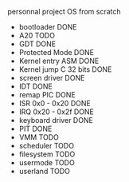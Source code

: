 personnal project OS from scratch

- bootloader                DONE
- A20                       TODO
- GDT                       DONE
- Protected Mode            DONE
- Kernel entry ASM          DONE
- Kernel jump C 32 bits     DONE
- screen driver             DONE
- IDT                       DONE
- remap PIC                 DONE
- ISR 0x0 - 0x20            DONE
- IRQ 0x20 - 0x2f           DONE
- keyboard driver           DONE
- PIT                       DONE
- VMM                       TODO
- scheduler                 TODO
- filesystem                TODO
- usermode                  TODO
- userland                  TODO
